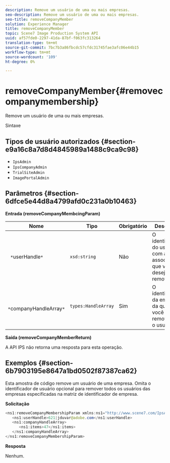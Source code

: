 ```yaml
---
description: Remove um usuário de uma ou mais empresas.
seo-description: Remove um usuário de uma ou mais empresas.
seo-title: removeCompanyMember
solution: Experience Manager
title: removeCompanyMember
topic: Scene7 Image Production System API
uuid: af57fde0-2297-41da-87bf-f063fc313264
translation-type: tm+mt
source-git-commit: 7bc7b3a86fbcdc57cfdc31745fae3afc06e44b15
workflow-type: tm+mt
source-wordcount: '109'
ht-degree: 0%

---
```



# removeCompanyMember{#removecompanymembership}

Remove um usuário de uma ou mais empresas.

Sintaxe

## Tipos de usuário autorizados {#section-e9a16c8a7d8d4845989a1488c9ca9c98}

* `IpsAdmin`
* `IpsCompanyAdmin`
* `TrialSiteAdmin`
* `ImagePortalAdmin`

## Parâmetros {#section-6dfce5e44d8a4799afd0c231a0b10463}

**Entrada (removeCompanyMembcingParam)**

| Nome | Tipo | Obrigatório | Descrição |
|---|---|---|---|
| ` *`userHandle`*` | `xsd:string` | Não | O identificador do usuário com a associação que você deseja remover. |
| ` *`companyHandleArray`*` | `types:HandleArray` | Sim | O identificador da empresa da qual você está removendo o usuário. |

**Saída (removeCompanyMemberReturn)**

A API IPS não retorna uma resposta para esta operação.

## Exemplos {#section-6b7903195e8647a1bd0502f87387ca62}

Esta amostra de código remove um usuário de uma empresa. Omita o identificador de usuário opcional para remover todos os usuários das empresas especificadas na matriz de identificador de empresa.

**Solicitação**

```java
<ns1:removeCompanyMembershipParam xmlns:ns1="http://www.scene7.com/IpsApi/xsd">
   <ns1:userHandle>621|jduvar@adobe.com</ns1:userHandle>
   <ns1:companyHandleArray>
      <ns1:items>47</ns1:items>
   </ns1:companyHandleArray>
</ns1:removeCompanyMembershipParam>
```

**Resposta**

Nenhum.
